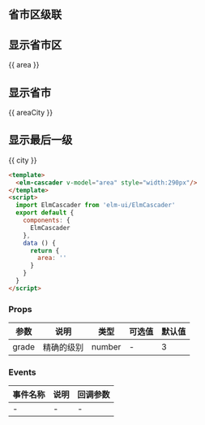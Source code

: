 ## 省市区级联

## 显示省市区
<elm-cascader v-model="area" :grade="3" style="width:290px"></elm-cascader>
{{ area }}

## 显示省市
<elm-cascader v-model="areaCity" :grade="2" style="width:290px"></elm-cascader>
{{ areaCity }}

## 显示最后一级
<elm-cascader v-model="city" :show-all-levels="false" style="width:290px"></elm-cascader>
{{ city }}

<script>
export default {
  data () {
    return {
      area: '',
      areaCity: '',
      city: ''
    }
  }
}
</script>

```html
<template>
  <elm-cascader v-model="area" style="width:290px"/>
</template>
<script>
  import ElmCascader from 'elm-ui/ElmCascader'
  export default {
    components: {
      ElmCascader
    },
    data () {
      return {
        area: ''
      }
    }
  }
</script>
```

### Props
| 参数      | 说明    | 类型      | 可选值       | 默认值   |
|---------- |-------- |---------- |------------- |--------- |
| grade     | 精确的级别   | number  |   -       |    3   |

### Events
| 事件名称 | 说明 | 回调参数 |
|---------|--------|---------|
| - | - | - |
